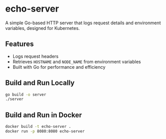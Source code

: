 # echo-server

A simple Go-based HTTP server that logs request details and environment variables, designed for Kubernetes.

## Features
- Logs request headers
- Retrieves `HOSTNAME` and `NODE_NAME` from environment variables
- Built with Go for performance and efficiency

## Build and Run Locally

```sh
go build -o server
./server
```

## Build and Run in Docker

```sh
docker build -t echo-server .
docker run -p 8080:8080 echo-server
```
